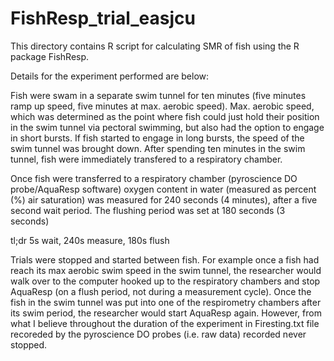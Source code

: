 # FishResp_trial_easjcu 

This directory contains R script for calculating SMR of fish using the R package FishResp. 

Details for the experiment performed are below: 

Fish were swam in a separate swim tunnel for ten minutes (five minutes ramp up speed, five minutes at max. aerobic speed). Max. aerobic speed, which was determined as 
the point where fish could just hold their position in the swim tunnel via pectoral swimming, but also had the option to engage in short bursts. If fish started to engage 
in long bursts, the speed of the swim tunnel was brought down. After spending ten minutes in the swim tunnel, fish were immediately transfered to a respiratory chamber. 

Once fish were transferred to a respiratory chamber (pyroscience DO probe/AquaResp software) oxygen content in water (measured as percent (%) air saturation) was measured 
for 240 seconds (4 minutes), after a five second wait period. The flushing period was set at 180 seconds (3 seconds) 

tl;dr 5s wait, 240s measure, 180s flush 

Trials were stopped and started between fish. For example once a fish had reach its max aerobic swim speed in the swim tunnel, the researcher would walk over to the 
computer hooked up to the respiratory chambers and stop AquaResp (on a flush period, not during a measurement cycle). Once the fish in the swim tunnel was put into one 
of the respirometry chambers after its swim period, the researcher would start AquaResp again. However, from what I believe throughout the duration of the experiment in 
Firesting.txt file recoreded by the pyroscience DO probes (i.e. raw data) recorded never stopped. 

